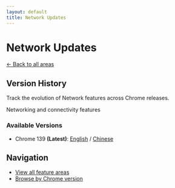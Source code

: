 ```yaml
---
layout: default
title: Network Updates
---
```


# Network Updates

[← Back to all areas](../index.html)

## Version History

Track the evolution of Network features across Chrome releases.

Networking and connectivity features

### Available Versions

- Chrome 139 **(Latest)**: [English](./chrome-139-en.html) / [Chinese](./chrome-139-zh.html)

## Navigation

- [View all feature areas](../index.html)
- [Browse by Chrome version](../../versions/index.html)
